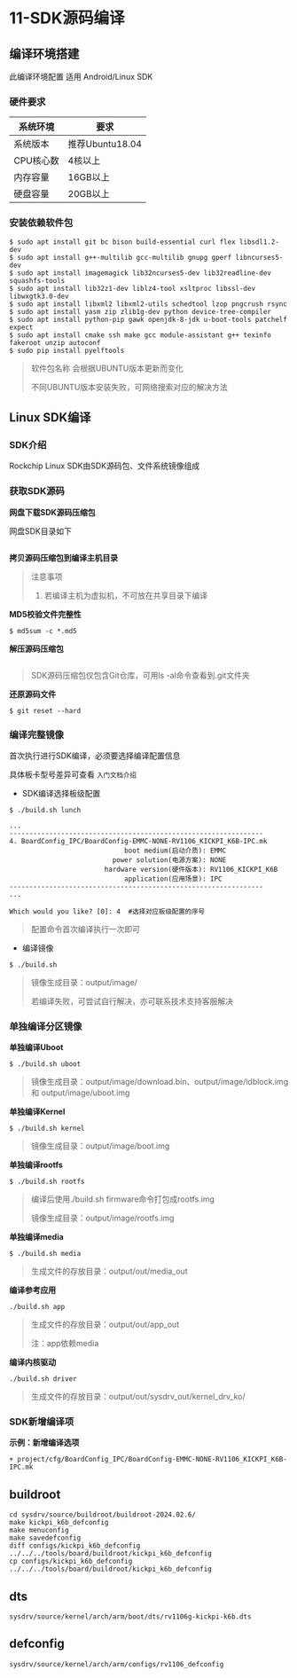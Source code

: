 # 11-SDK源码编译

## 编译环境搭建

此编译环境配置 适用 Android/Linux SDK

### 硬件要求

| 系统环境  | 要求        |
| --------- | ----------- |
| 系统版本  | 推荐Ubuntu18.04 |
| CPU核心数 | 4核以上     |
| 内存容量  | 16GB以上    |
| 硬盘容量  | 20GB以上   |

### 安装依赖软件包

```
$ sudo apt install git bc bison build-essential curl flex libsdl1.2-dev 
$ sudo apt install g++-multilib gcc-multilib gnupg gperf libncurses5-dev 
$ sudo apt install imagemagick lib32ncurses5-dev lib32readline-dev squashfs-tools 
$ sudo apt install lib32z1-dev liblz4-tool xsltproc libssl-dev libwxgtk3.0-dev 
$ sudo apt install libxml2 libxml2-utils schedtool lzop pngcrush rsync 
$ sudo apt install yasm zip zlib1g-dev python device-tree-compiler 
$ sudo apt install python-pip gawk openjdk-8-jdk u-boot-tools patchelf expect
$ sudo apt install cmake ssh make gcc module-assistant g++ texinfo fakeroot unzip autoconf
$ sudo pip install pyelftools
```

> 软件包名称 会根据UBUNTU版本更新而变化
>
> 不同UBUNTU版本安装失败，可网络搜索对应的解决方法



## Linux SDK编译

### SDK介绍

Rockchip Linux SDK由SDK源码包、文件系统镜像组成


### 获取SDK源码

**网盘下载SDK源码压缩包**

网盘SDK目录如下

```

```



**拷贝源码压缩包到编译主机目录**

> 注意事项
>
> 1. 若编译主机为虚拟机，不可放在共享目录下编译



**MD5校验文件完整性**

```
$ md5sum -c *.md5
```



**解压源码压缩包**

```

```

> SDK源码压缩包仅包含Git仓库，可用ls -al命令查看到.git文件夹



**还原源码文件**

```
$ git reset --hard
```




### 编译完整镜像

首次执行进行SDK编译，必须要选择编译配置信息

具体板卡型号差异可查看 `入门文档介绍`

* SDK编译选择板级配置

```
$ ./build.sh lunch

...
----------------------------------------------------------------
4. BoardConfig_IPC/BoardConfig-EMMC-NONE-RV1106_KICKPI_K6B-IPC.mk
                             boot medium(启动介质): EMMC
                          power solution(电源方案): NONE
                        hardware version(硬件版本): RV1106_KICKPI_K6B
                             application(应用场景): IPC
----------------------------------------------------------------
...

Which would you like? [0]: 4  #选择对应板级配置的序号

```

> 配置命令首次编译执行一次即可




* 编译镜像

```
$ ./build.sh
```

> 镜像生成目录：output/image/
>
> 若编译失败，可尝试自行解决，亦可联系技术支持客服解决



### 单独编译分区镜像

**单独编译Uboot**

```
$ ./build.sh uboot
```

> 镜像生成目录：output/image/download.bin、output/image/idblock.img 和 output/image/uboot.img



**单独编译Kernel**

```
$ ./build.sh kernel
```

> 镜像生成目录：output/image/boot.img



**单独编译rootfs**

```
$ ./build.sh rootfs
```

> 编译后使用./build.sh firmware命令打包成rootfs.img
>
> 镜像生成目录：output/image/rootfs.img



**单独编译media**

```
$ ./build.sh media
```
> ⽣成⽂件的存放⽬录：output/out/media_out



**编译参考应用**

```
./build.sh app
```
> ⽣成⽂件的存放⽬录：output/out/app_out
>
> 注：app依赖media



**编译内核驱动**

```
./build.sh driver
```
> ⽣成⽂件的存放⽬录：output/out/sysdrv_out/kernel_drv_ko/



### SDK新增编译项

**示例：新增编译选项**

```
+ project/cfg/BoardConfig_IPC/BoardConfig-EMMC-NONE-RV1106_KICKPI_K6B-IPC.mk
```



## buildroot

```
cd sysdrv/source/buildroot/buildroot-2024.02.6/
make kickpi_k6b_defconfig
make menuconfig
make savedefconfig
diff configs/kickpi_k6b_defconfig ../../../tools/board/buildroot/kickpi_k6b_defconfig
cp configs/kickpi_k6b_defconfig ../../../tools/board/buildroot/kickpi_k6b_defconfig
```



## dts

```
sysdrv/source/kernel/arch/arm/boot/dts/rv1106g-kickpi-k6b.dts
```



## defconfig

```
sysdrv/source/kernel/arch/arm/configs/rv1106_defconfig
```

